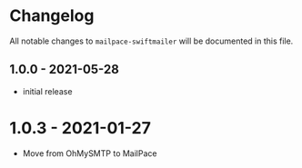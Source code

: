 # Changelog

All notable changes to `mailpace-swiftmailer` will be documented in this file.

## 1.0.0 - 2021-05-28

- initial release

# 1.0.3 - 2021-01-27

- Move from OhMySMTP to MailPace